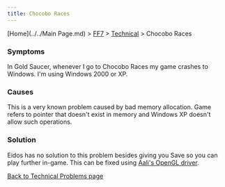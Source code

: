 ```yaml
---
title: Chocobo Races
---
```


[Home](../../Main Page.md) > [FF7](../../FF7.md) > [Technical](../Technical.md) > Chocobo Races

### Symptoms

In Gold Saucer, whenever I go to Chocobo Races my game crashes to Windows. I'm using Windows 2000 or XP.

### Causes

This is a very known problem caused by bad memory allocation. Game refers to pointer that doesn't exist in memory and Windows XP doesn't allow such operations.

### Solution

Eidos has no solution to this problem besides giving you Save so you can play further in-game. This can be fixed using [Aali's OpenGL driver](http://forums.qhimm.com/index.php?topic=8306.0).

[Back to Technical Problems page](../Technical.md)
